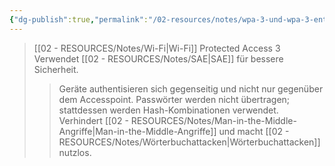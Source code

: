 ```yaml
---
{"dg-publish":true,"permalink":"/02-resources/notes/wpa-3-und-wpa-3-enterprise/","tags":["netzwerk/wifi","kryptografie/wifi"],"noteIcon":"","updated":"2025-08-26T16:35:09.198+02:00"}
---
```


> [[02 - RESOURCES/Notes/Wi-Fi\|Wi-Fi]] Protected Access 3 Verwendet [[02 - RESOURCES/Notes/SAE\|SAE]] für bessere Sicherheit.
> 
> > Geräte authentisieren sich gegenseitig und nicht nur gegenüber dem Accesspoint. Passwörter werden nicht übertragen; stattdessen werden Hash-Kombinationen verwendet. Verhindert [[02 - RESOURCES/Notes/Man-in-the-Middle-Angriffe\|Man-in-the-Middle-Angriffe]] und macht [[02 - RESOURCES/Notes/Wörterbuchattacken\|Wörterbuchattacken]] nutzlos.